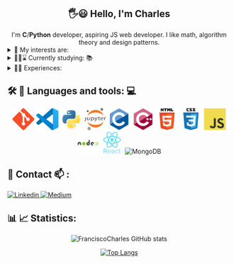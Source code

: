 <h2 align="center"">
    🖐😃 Hello, I'm Charles
</h2>
<div align="center">
	I'm <b>C</b>/<b>Python</b> developer, aspiring JS web developer. I like math, algorithm theory and design patterns.
</div>
									 
<details>
    <summary>👀 My interests are:</summary>			
									 
* 📌 **Algorithms**
* 📌 **Data structures**
* 📌 **Optimization**
* 🎲 **Math**
* 📌 Simulations
* 📌 Artificial intelligence
* 🎮 Game development
* 🐍 **Python** and **C** 💖
									 
</details>

<details>
    <summary>👨‍💻⌛ Currently studying: 📚</summary>

* ⚙️ **Design Patterns**
* 📌 **Frontend / Backend Web Development**
* ⚛️ **ReactJS**
* 🖼 Image processing
* 📌 Artificial intelligence :robot:

</details>

<details>
    <summary>🔮✨ Experiences:</summary>

* **4 years** of experience in C.
* **3 years** of experience in Python.
									 
</details>
									 
## 🛠 🧰 Languages and tools: 💻

<div align="center">
					
<img src="https://raw.githubusercontent.com/devicons/devicon/master/icons/git/git-plain.svg" alt="Nodejs" width="50">

<img src="https://raw.githubusercontent.com/github/explore/80688e429a7d4ef2fca1e82350fe8e3517d3494d/topics/visual-studio-code/visual-studio-code.png" alt="VisualStudioCode" width="50">

<img src="https://raw.githubusercontent.com/devicons/devicon/master/icons/python/python-original.svg" alt="Python" width="50">

<img src="https://raw.githubusercontent.com/devicons/devicon/master/icons/jupyter/jupyter-original-wordmark.svg" alt="Jupyter-notebook" width="50">

<img src="https://raw.githubusercontent.com/devicons/devicon/master/icons/c/c-original.svg" alt="C" width="50">

<img src="https://raw.githubusercontent.com/devicons/devicon/master/icons/cplusplus/cplusplus-original.svg" alt="C++" width="50">

<img src="https://raw.githubusercontent.com/devicons/devicon/master/icons/html5/html5-original-wordmark.svg" alt="Html5" width="50">

<img src="https://raw.githubusercontent.com/devicons/devicon/master/icons/css3/css3-original-wordmark.svg" alt="Css3" width="50">

<img src="https://raw.githubusercontent.com/devicons/devicon/master/icons/javascript/javascript-original.svg" alt="javascript" width="50">

<img src="https://raw.githubusercontent.com/devicons/devicon/master/icons/nodejs/nodejs-original-wordmark.svg" alt="Nodejs" width="50">
    
<img src="https://raw.githubusercontent.com/devicons/devicon/master/icons/react/react-original-wordmark.svg" alt="ReactJs" width="50">

<img src="https://cdn.jsdelivr.net/gh/devicons/devicon/icons/mongodb/mongodb-original-wordmark.svg" alt="MongoDB" width="50">
    
</div>
																																	 
## 📧 Contact 📫 :
<div align="left">
	<a href="https://www.linkedin.com/in/francisco-charles-852852215/" target="_blank">						  
		<img src="https://img.shields.io/badge/LinkedIn-0077B5?style=for-the-badge&logo=linkedin&logoColor=white" alt="Linkedin" height="30">
	</a>
	<a href="https://medium.com/@frogfccharles963" target="_blank">						  
		<img src="https://img.shields.io/badge/Medium-12100E?style=for-the-badge&logo=medium&logoColor=white" alt="Medium" height="30">
	</a>																	   
</div>
																																		 
## 📊 📈 Statistics:
<div align="center">

![FranciscoCharles GitHub stats](https://github-readme-stats.vercel.app/api?username=FranciscoCharles&show_icons=true&theme=jolly)
                                                                                                           
[![Top Langs](https://github-readme-stats.vercel.app/api/top-langs/?username=FranciscoCharles&langs_count=8&theme=jolly)](https://github.com/FranciscoCharles/github-readme-stats)
																										   
</div>


